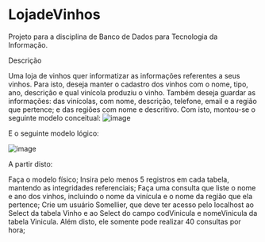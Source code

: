 # LojadeVinhos
Projeto para a disciplina de Banco de Dados para Tecnologia da Informação.

Descrição

Uma loja de vinhos quer informatizar as informações referentes a seus vinhos. Para isto, deseja manter o cadastro dos vinhos com o nome, tipo, ano, descrição e qual vinícola produziu o vinho. Também deseja guardar as informações: das vinícolas, com nome, descrição, telefone, email e a região que pertence; e das regiões com nome e descritivo. Com isto, montou-se o seguinte modelo conceitual:
![image](https://github.com/elda-paz/LojadeVinhos/assets/101678484/3b2338d5-d9f4-49cb-b239-354440dc22d1)

E o seguinte modelo lógico:

![image](https://github.com/elda-paz/LojadeVinhos/assets/101678484/5573f3da-89f4-4448-9043-68e909db7eba)

A partir disto:

Faça o modelo físico;
Insira pelo menos 5 registros em cada tabela, mantendo as integridades referenciais;
Faça uma consulta que liste o nome e ano dos vinhos, incluindo o nome da vinícula e o nome da região que ela pertence;
Crie um usuário Somellier, que deve ter acesso pelo localhost ao Select da tabela Vinho e ao Select do campo codVinicula e nomeVinicula da tabela Vinicula. Além disto, ele somente pode realizar 40 consultas por hora;

